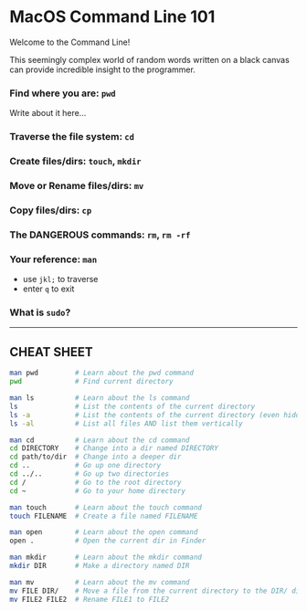 # MacOS Command Line 101

Welcome to the Command Line!  

This seemingly complex world of random words written on a black canvas can provide 
incredible insight to the programmer.

### Find where you are: `pwd`

Write about it here...

### Traverse the file system: `cd`

### Create files/dirs: `touch`, `mkdir`

### Move or Rename files/dirs: `mv`

### Copy files/dirs: `cp`

### The DANGEROUS commands: `rm`, `rm -rf`

### Your reference: `man`
 - use `jkl;` to traverse
 - enter `q` to exit

### What is `sudo`?

---

## CHEAT SHEET

```bash
man pwd         # Learn about the pwd command
pwd             # Find current directory

man ls          # Learn about the ls command
ls              # List the contents of the current directory
ls -a           # List the contents of the current directory (even hidden files)
ls -al          # List all files AND list them vertically

man cd          # Learn about the cd command
cd DIRECTORY    # Change into a dir named DIRECTORY
cd path/to/dir  # Change into a deeper dir
cd ..           # Go up one directory
cd ../..        # Go up two directories
cd /            # Go to the root directory
cd ~            # Go to your home directory

man touch       # Learn about the touch command
touch FILENAME  # Create a file named FILENAME

man open        # Learn about the open command
open .          # Open the current dir in Finder

man mkdir       # Learn about the mkdir command
mkdir DIR       # Make a directory named DIR

man mv          # Learn about the mv command
mv FILE DIR/    # Move a file from the current directory to the DIR/ directory
mv FILE2 FILE2  # Rename FILE1 to FILE2
```
